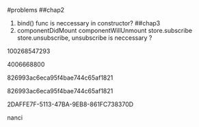 #problems
##chap2
1. bind() func is neccessary in constructor?
##chap3
1. componentDidMount componentWillUnmount store.subscribe store.unsubscribe, unsubscribe is neccessary ?

100268547293

4006668800

826993ac6eca95f4bae744c65af1821

826993ac6eca95f4bae744c65af1821

2DAFFE7F-5113-47BA-9EB8-861FC738370D

nanci
